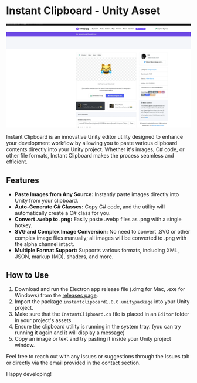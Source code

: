 # Instant Clipboard - Unity Asset

![Instant Clipboard Demo](https://github.com/saadnkhawaja/instant-clipboard-unity/blob/main/instant-demo.gif)

Instant Clipboard is an innovative Unity editor utility designed to enhance your development workflow by allowing you to paste various clipboard contents directly into your Unity project. Whether it's images, C# code, or other file formats, Instant Clipboard makes the process seamless and efficient.

## Features

- **Paste Images from Any Source:** Instantly paste images directly into Unity from your clipboard.
- **Auto-Generate C# Classes:** Copy C# code, and the utility will automatically create a C# class for you.
- **Convert .webp to .png:** Easily paste .webp files as .png with a single hotkey.
- **SVG and Complex Image Conversion:** No need to convert .SVG or other complex image files manually; all images will be converted to .png with the alpha channel intact.
- **Multiple Format Support:** Supports various formats, including XML, JSON, markup (MD), shaders, and more.

## How to Use

1. Download and run the Electron app release file (.dmg for Mac, .exe for Windows) from the [releases page](https://github.com/saadnkhawaja/instant-clipboard-unity/releases).
2. Import the package `instantclipboard1.0.0.unitypackage` into your Unity project.
3. Make sure that the `InstantClipboard.cs` file is placed in an `Editor` folder in your project's assets.
4. Ensure the clipboard utility is running in the system tray. (you can try running it again and it will display a message)
5. Copy an image or text and try pasting it inside your Unity project window.

Feel free to reach out with any issues or suggestions through the Issues tab or directly via the email provided in the contact section.

Happy developing!
